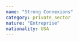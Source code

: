 ```yaml
---
name: "Strong Connexions"
category: private_sector
nature: "Entreprise"
nationality: USA
---
```

    